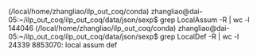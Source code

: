 (/local/home/zhangliao/ilp_out_coq/conda) zhangliao@dai-05:~/ilp_out_coq/ilp_out_coq/data/json/sexp$ grep LocalAssum -R | wc -l
144046
(/local/home/zhangliao/ilp_out_coq/conda) zhangliao@dai-05:~/ilp_out_coq/ilp_out_coq/data/json/sexp$ grep LocalDef -R | wc -l
24339
8853070: local assum def
